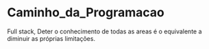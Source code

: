 # Caminho_da_Programacao
 Full stack, 
 Deter o conhecimento de todas as areas é o equivalente a diminuir as próprias limitações.
 
